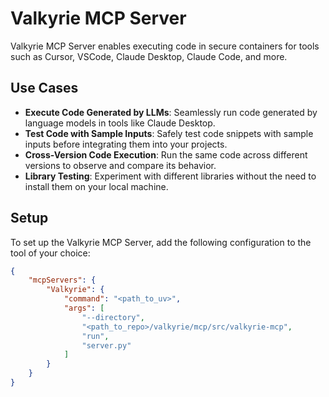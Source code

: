 # Valkyrie MCP Server

Valkyrie MCP Server enables executing code in secure containers for tools such as Cursor, VSCode, Claude Desktop, Claude Code, and more.

## Use Cases

- **Execute Code Generated by LLMs**: Seamlessly run code generated by language models in tools like Claude Desktop.
- **Test Code with Sample Inputs**: Safely test code snippets with sample inputs before integrating them into your projects.
- **Cross-Version Code Execution**: Run the same code across different versions to observe and compare its behavior.
- **Library Testing**: Experiment with different libraries without the need to install them on your local machine.

## Setup

To set up the Valkyrie MCP Server, add the following configuration to the tool of your choice:

```json
{
    "mcpServers": {
        "Valkyrie": {
            "command": "<path_to_uv>",
            "args": [
                "--directory",
                "<path_to_repo>/valkyrie/mcp/src/valkyrie-mcp",
                "run",
                "server.py"
            ]
        }
    }
}
```
